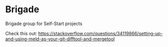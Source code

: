 # Brigade
Brigade group for Self-Start projects

Check this out: https://stackoverflow.com/questions/34119866/setting-up-and-using-meld-as-your-git-difftool-and-mergetool
